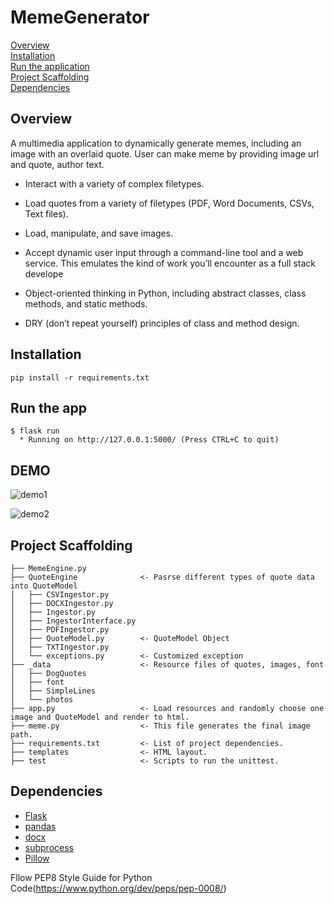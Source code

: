 # MemeGenerator

[Overview](#Overview)  
[Installation](#Installation)  
[Run the application](#Run-the-application)  
[Project Scaffolding](#Project-Scaffolding)  
[Dependencies](#Dependencies)

## <a name="Overview"></a>Overview
A multimedia application to dynamically generate memes, including an image with an overlaid quote.
User can make meme by providing image url and quote, author text.

- Interact with a variety of complex filetypes.
- Load quotes from a variety of filetypes (PDF, Word Documents, CSVs, Text files).
- Load, manipulate, and save images.
- Accept dynamic user input through a command-line tool and a web service. This emulates the kind of work you’ll encounter as a full stack develope

- Object-oriented thinking in Python, including abstract classes, class methods, and static methods.
- DRY (don’t repeat yourself) principles of class and method design.

## <a name="Installation"></a>Installation
`pip install -r requirements.txt`

## <a name="Run-the-application"></a>Run the app
```
$ flask run
  * Running on http://127.0.0.1:5000/ (Press CTRL+C to quit)
  ```
  
## <a name="DEMO"></a>DEMO
![demo1](https://user-images.githubusercontent.com/76967954/146972454-9511e7c9-1509-4527-a2c0-e4942869ee1a.gif)  

![demo2](https://user-images.githubusercontent.com/76967954/146972463-05d2a55f-245b-4e3c-912d-55dd211dafa1.gif)


## <a name="Project-Scaffolding"></a>Project Scaffolding
```
├── MemeEngine.py
├── QuoteEngine              <- Pasrse different types of quote data into QuoteModel 
│   ├── CSVIngestor.py
│   ├── DOCXIngestor.py
│   ├── Ingestor.py
│   ├── IngestorInterface.py
│   ├── PDFIngestor.py
│   ├── QuoteModel.py        <- QuoteModel Object
│   ├── TXTIngestor.py       
│   └── exceptions.py        <- Customized exception
├── _data                    <- Resource files of quotes, images, font
│   ├── DogQuotes
│   ├── font
│   ├── SimpleLines
│   └── photos
├── app.py                   <- Load resources and randomly choose one image and QuoteModel and render to html.
├── meme.py                  <- This file generates the final image path.
├── requirements.txt         <- List of project dependencies.
├── templates                <- HTML layout.
├── test                     <- Scripts to run the unittest.
```

## <a name="Dependencies"></a>Dependencies

- [Flask](https://flask.palletsprojects.com/)
- [pandas](https://pandas.pydata.org/)
- [docx](https://python-docx.readthedocs.io/)
- [subprocess](https://docs.python.org/3/library/subprocess.html)
- [Pillow](https://pillow.readthedocs.io/)


Fllow PEP8 Style Guide for Python Code(https://www.python.org/dev/peps/pep-0008/)
